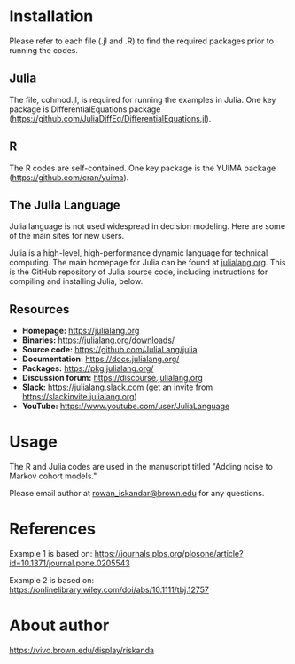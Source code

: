 # Installation

Please refer to each file (.jl and .R) to find the required packages prior to running the codes.

## Julia
The file, cohmod.jl, is required for running the examples in Julia. One key package is DifferentialEquations package (https://github.com/JuliaDiffEq/DifferentialEquations.jl).

## R
The R codes are self-contained.  One key package is the YUIMA package (https://github.com/cran/yuima).

## The Julia Language

Julia language is not used widespread in decision modeling.  Here are some of the main sites for new users.

Julia is a high-level, high-performance dynamic language for technical
computing.  The main homepage for Julia can be found at
[julialang.org](https://julialang.org/).  This is the GitHub
repository of Julia source code, including instructions for compiling
and installing Julia, below.

## Resources

- **Homepage:** <https://julialang.org>
- **Binaries:** <https://julialang.org/downloads/>
- **Source code:** <https://github.com/JuliaLang/julia>
- **Documentation:** <https://docs.julialang.org/>
- **Packages:** <https://pkg.julialang.org/>
- **Discussion forum:** <https://discourse.julialang.org>
- **Slack:** <https://julialang.slack.com> (get an invite from <https://slackinvite.julialang.org>)
- **YouTube:** <https://www.youtube.com/user/JuliaLanguage>

# Usage

The R and Julia codes are used in the manuscript titled "Adding noise to Markov cohort models."

Please email author at rowan_iskandar@brown.edu for any questions.

# References

Example 1 is based on: https://journals.plos.org/plosone/article?id=10.1371/journal.pone.0205543

Example 2 is based on: https://onlinelibrary.wiley.com/doi/abs/10.1111/tbj.12757

# About author

https://vivo.brown.edu/display/riskanda
